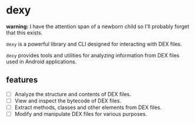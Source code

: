 dexy
====

**warning:** I have the attention span of a newborn child so I'll probably forget that this exists.

`dexy` is a powerful library and CLI designed for interacting with DEX files.

`dexy` provides tools and utilities for analyzing information from DEX files
used in Android applications.

features
--------

* [ ] Analyze the structure and contents of DEX files.
* [ ] View and inspect the bytecode of DEX files.
* [ ] Extract methods, classes and other elements from DEX files.
* [ ] Modify and manipulate DEX files for various purposes.
